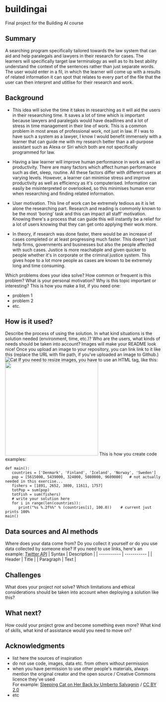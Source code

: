 # buildingai
Final project for the Building AI course
## Summary
A searching program specifically tailored towards the law system that can aid and help paralegals and lawyers in their research for cases. The learners will specifically target law terminalogy as well as to its best ability understand the context of the sentences rather than just separate words. The user would enter in a fil, in which the learner will come up with a results of related information it can spot that relates to every part of the file that the user can then interpret and utitlise for their research and work.
## Background
* This idea will solve the time it takes in researching as it will aid the users in their researching time. It saves a lot of time which is important because lawyers and paralegals would have deadlines and a lot of stress in time management in their line of work. This is a common problem in most areas of professional work, not just in law. If I was to have such a system as a lawyer, I know I would benefit immensely with a learner that can guide me with my research better than a all-purpose assistant such as Alexa or Siri which both are not specifically programmed for law.

* Having a law learner will improve human performance in work as well as productivity. There are many factors which affect human performance such as diet, sleep, routine. All these factors differ with different users at varying levels. However, a learner can minimise stress and improve productivity as well as efficiency as it's computerised. Information can easily be misinterpreted or overlooked, so this minimises human error when researching and finding related information.
* User motivation. This line of work can be extremely tedious as it is let alone the researching part. Research and reading is commonly known to be the most 'boring' task and this can impact all staff' motivation. Knowing there's a process that can guide this will instantly be a relief for a lot of users knowing that they can get onto applying their work more.
* In theory, if research was done faster, there would be an increase of cases completed or at least progressing much faster. This doesn't just help firms, governments and businesses but also the people affected with such cases. Justice is more reachabple and given quicker to people whether it's in corporate or the criminal justice system. This gives hope to a lot more people as cases are known to be extremely long and time consuming.

Which problems does your idea solve? How common or frequent is this problem? What is your personal motivation? Why is this topic important or interesting?
This is how you make a list, if you need one:
* problem 1
* problem 2
* etc.
## How is it used?
Describe the process of using the solution. In what kind situations is the solution needed (environment, time, etc.)? Who are the users, what kinds of needs should be taken into account?
Images will make your README look nice!
Once you upload an image to your repository, you can link link to it like this (replace the URL with file path, if you've uploaded an image to Github.)
![Cat](https://upload.wikimedia.org/wikipedia/commons/5/5e/Sleeping_cat_on_her_back.jpg)
If you need to resize images, you have to use an HTML tag, like this:
<img src="https://upload.wikimedia.org/wikipedia/commons/5/5e/Sleeping_cat_on_her_back.jpg" width="300">
This is how you create code examples:
```
def main():
   countries = ['Denmark', 'Finland', 'Iceland', 'Norway', 'Sweden']
   pop = [5615000, 5439000, 324000, 5080000, 9609000]   # not actually needed in this exercise...
   fishers = [1891, 2652, 3800, 11611, 1757]
   totPop = sum(pop)
   totFish = sum(fishers)
   # write your solution here
   for i in range(len(countries)):
      print("%s %.2f%%" % (countries[i], 100.0))    # current just prints 100%
main()
```
## Data sources and AI methods
Where does your data come from? Do you collect it yourself or do you use data collected by someone else?
If you need to use links, here's an example:
[Twitter API](https://developer.twitter.com/en/docs)
| Syntax      | Description |
| ----------- | ----------- |
| Header      | Title       |
| Paragraph   | Text        |
## Challenges
What does your project _not_ solve? Which limitations and ethical considerations should be taken into account when deploying a solution like this?
## What next?
How could your project grow and become something even more? What kind of skills, what kind of assistance would you  need to move on? 
## Acknowledgments
* list here the sources of inspiration 
* do not use code, images, data etc. from others without permission
* when you have permission to use other people's materials, always mention the original creator and the open source / Creative Commons licence they've used
  <br>For example: [Sleeping Cat on Her Back by Umberto Salvagnin](https://commons.wikimedia.org/wiki/File:Sleeping_cat_on_her_back.jpg#filelinks) / [CC BY 2.0](https://creativecommons.org/licenses/by/2.0)
* etc
